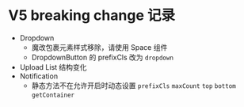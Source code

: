 # V5 breaking change 记录

- Dropdown
  - 魔改包裹元素样式移除，请使用 Space 组件
  - DropdownButton 的 prefixCls 改为 `dropdown`
- Upload List 结构变化
- Notification
  - 静态方法不在允许开启时动态设置 `prefixCls` `maxCount` `top` `bottom` `getContainer`
